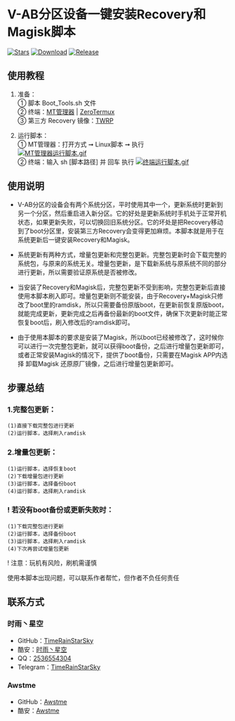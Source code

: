 # V-AB分区设备一键安装Recovery和Magisk脚本
[![Stars](https://img.shields.io/github/stars/TimeRainStarSky/Boot_Tools?color=yellow&label=Stars)](https://github.com/TimeRainStarSky/Boot_Tools/stargazers)
[![Download](https://img.shields.io/github/v/release/TimeRainStarSky/Boot_Tools?color=blue&label=Releases)](https://cdn.jsdelivr.net/gh/TimeRainStarSky/Boot_Tools@main/Boot_Tools.sh)
[![Release](https://img.shields.io/github/downloads/TimeRainStarSky/Boot_Tools/total?color=green&label=Counts)](https://github.com/TimeRainStarSky/Boot_Tools/releases/latest)

## 使用教程
1. 准备：  
① 脚本 Boot_Tools.sh 文件  
② 终端：[MT管理器](https://www.coolapk.com/apk/bin.mt.plus) | [ZeroTermux](http://d.icdown.club/repository/main/ZeroTermux)  
③ 第三方 Recovery 镜像：[TWRP](https://twrp.me/Devices/)

2. 运行脚本：  
① MT管理器：打开方式 ➞ Linux脚本 ➞ 执行  
[![MT管理器运行脚本.gif](https://cdn.jsdelivr.net/gh/TimeRainStarSky/Boot_Tools@main/Guide/MT管理器运行脚本.gif)](https://www.coolapk.com/apk/bin.mt.plus)  
② 终端：输入 sh [脚本路径] 并 回车 执行
[![终端运行脚本.gif](https://cdn.jsdelivr.net/gh/TimeRainStarSky/Boot_Tools@main/Guide/终端运行脚本.gif)](http://d.icdown.club/repository/main/ZeroTermux)

## 使用说明
- V-AB分区的设备会有两个系统分区，平时使用其中一个，更新系统时更新到另一个分区，然后重启进入新分区。它的好处是更新系统时手机处于正常开机状态，如果更新失败，可以切换回旧系统分区。它的坏处是把Recovery移动到了boot分区里，安装第三方Recovery会变得更加麻烦。本脚本就是用于在系统更新后一键安装Recovery和Magisk。

- 系统更新有两种方式，增量包更新和完整包更新。完整包更新时会下载完整的系统包，与原来的系统无关。增量包更新，是下载新系统与原系统不同的部分进行更新，所以需要验证原系统是否被修改。

- 当安装了Recovery和Magisk后，完整包更新不受到影响，完整包更新后直接使用本脚本刷入即可。增量包更新则不能安装，由于Recovery+Magisk只修改了boot里的ramdisk，所以只需要备份原版boot，在更新前恢复原版boot，就能完成更新，更新完成之后再备份最新的boot文件，确保下次更新时能正常恢复boot后，刷入修改后的ramdisk即可。

- 由于使用本脚本的要求是安装了Magisk，所以boot已经被修改了，这时候你可以进行一次完整包更新，就可以获得boot备份，之后进行增量包更新即可，或者正常安装Magisk的情况下，提供了boot备份，只需要在Magisk APP内选择 卸载Magisk 还原原厂镜像，之后进行增量包更新即可。

## 步骤总结
### 1.完整包更新：
```
(1)直接下载完整包进行更新
(2)运行脚本，选择刷入ramdisk
```
### 2.增量包更新：
```
(1)运行脚本，选择恢复boot
(2)下载增量包进行更新
(3)运行脚本，选择备份boot
(4)运行脚本，选择刷入ramdisk
```
### ! 若没有boot备份或更新失败时：
```
(1)下载完整包进行更新
(2)运行脚本，选择备份boot
(3)运行脚本，选择刷入ramdisk
(4)下次再尝试增量包更新
```
! 注意：玩机有风险，刷机需谨慎

使用本脚本出现问题，可以联系作者帮忙，但作者不负任何责任

## 联系方式
### 时雨丶星空
- GitHub：[TimeRainStarSky](https://github.com/TimeRainStarSky)
- 酷安：[时雨丶星空](http://www.coolapk.com/u/2650948)
- QQ：[2536554304](https://qm.qq.com/cgi-bin/qm/qr?k=x8LtlP8vwZs7qLwmsbCsyLoAHy7Et1Pj)
- Telegram：[TimeRainStarSky](https://t.me/TimeRainStarSky)
### Awstme
- GitHub：[Awstme](https://github.com/Awstme)
- 酷安：[Awstme](http://www.coolapk.com/u/2806404)